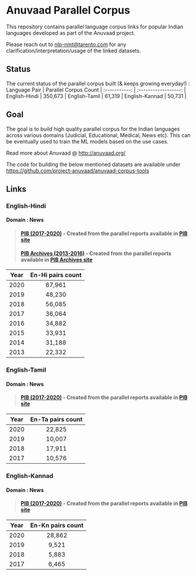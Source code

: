 # Anuvaad Parallel Corpus
This repository contains parallel language corpus links for popular Indian languages developed as part of the Anuvaad project.
>
Please reach out to nlp-nmt@tarento.com for any clarification/interpretation/usage of the linked datasets.
>

## Status
The current status of the parallel corpus built (& keeps growing everyday!) : 
Language Pair | Parallel Corpus Count |
:-----------: | :------------------: |
English-Hindi |  350,673             |
English-Tamil |   61,319            |
English-Kannad |    50,731          |


## Goal
The goal is to build high quality parallel corpus for the Indian languages across various domains (Judicial, Educational, Medical, News etc).
This can be eventually used to train the ML models based on the use cases.
>
Read more about Anuvaad @ http://anuvaad.org/
>
The code for building the below mentioned datasets are available under https://github.com/project-anuvaad/anuvaad-corpus-tools
>
>
## Links
### English-Hindi
#### Domain : News
> #### [PIB (2017-2020)](https://anuvaad-parallel-corpus.s3-us-west-2.amazonaws.com/pib_2017_2020_en_hi.zip) - Created from the parallel reports available in [PIB site](https://www.pib.gov.in/)
> #### [PIB Archives (2013-2016)](https://anuvaad-parallel-corpus.s3-us-west-2.amazonaws.com/pibarchives_2013_2016_en_hi.zip) - Created from the parallel reports available in [PIB Archives site](https://archive.pib.gov.in/)

Year  | En-Hi pairs count |
:---: | :---: |
2020  | 87,961 |
2019  | 48,230 |
2018  | 56,085 |
2017  | 36,064 |
2016  | 34,882 |
2015  | 33,931 |
2014  | 31,188 |
2013  | 22,332 |

### English-Tamil
#### Domain : News
> #### [PIB (2017-2020)](https://anuvaad-parallel-corpus.s3-us-west-2.amazonaws.com/pib_2017_2020_en_ta.zip) - Created from the parallel reports available in [PIB site](https://www.pib.gov.in/)

Year  | En-Ta pairs count |
:---: | :---: |
2020  | 22,825 |
2019  | 10,007 |
2018  | 17,911 |
2017  | 10,576 |

### English-Kannad
#### Domain : News
> #### [PIB (2017-2020)](https://anuvaad-parallel-corpus.s3-us-west-2.amazonaws.com/pib_2017_2020_en_kn.zip) - Created from the parallel reports available in [PIB site](https://www.pib.gov.in/)

Year  | En-Kn pairs count |
:---: | :---: |
2020  | 28,862 |
2019  | 9,521 |
2018  | 5,883 |
2017  | 6,465 |

